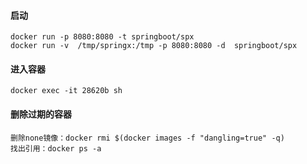 #### 启动
```shell
docker run -p 8080:8080 -t springboot/spx
docker run -v  /tmp/springx:/tmp -p 8080:8080 -d  springboot/spx
```

#### 进入容器
```
docker exec -it 28620b sh
```

#### 删除过期的容器
```text
删除none镜像：docker rmi $(docker images -f "dangling=true" -q)
找出引用：docker ps -a
```